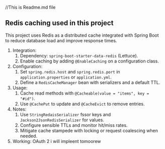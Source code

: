 //This is Readme.md file
## Redis caching used in this project

This project uses Redis as a distributed cache integrated with Spring Boot to reduce database load and improve response times.

1. Integration:
   1. Dependency: `spring-boot-starter-data-redis` (Lettuce).
   2. Enable caching by adding `@EnableCaching` on a configuration class.
2. Configuration:
   1. Set `spring.redis.host` and `spring.redis.port` in `application.properties` or `application.yml`.
   2. Define a `RedisCacheManager` bean with serializers and a default TTL.
3. Usage:
   1. Cache read methods with `@Cacheable(value = "items", key = "#id")`.
   2. Use `@CachePut` to update and `@CacheEvict` to remove entries.
4. Notes:
   1. Use `StringRedaisSerializer` fssor keys and `Jackson2JsonRedisSerializer` for values.
   2. Configure sensible TTLs and monitor hit/miss rates.
   3. Mitigate cache stampede with locking or request coalescing when needed.
5. Working:  OAuth 2 i will impleent tomoorew
